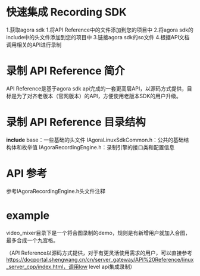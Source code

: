 # 快速集成 Recording SDK
1.获取agora sdk
1.将API Reference中的文件添加到您的项目中
2.将agora sdk的include中的头文件添加到您的项目中
3.链接agora sdk的so文件
4.根据API文档调用相关的API进行录制

# 录制 API Reference 简介
API Reference是基于agora sdk api完成的一套更高层API，以源码方式提供，目标是为了对齐老版本（官网版本）的API，方便使用老版本SDK的用户升级。
# 录制 API Reference 目录结构
**include**
base：一些基础的头文件
IAgoraLinuxSdkCommon.h：公共的基础结构体和枚举值
IAgoraRecordingEngine.h：录制引擎的接口类和配置信息

# API 参考
参考IAgoraRecordingEngine.h头文件注释

# example
video_mixer目录下是一个将合图录制的demo，规则是有新增用户就加入合图，最多合成一个九宫格。


（API Reference以源码方式提供，对于有更灵活使用需求的用户，可以直接参考
https://docportal.shengwang.cn/cn/server_gateway/API%20Reference/linux_server_cpp/index.html，调用low level api集成录制）
